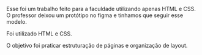 Esse foi um trabalho feito para a faculdade utilizando apenas HTML e CSS.
O professor deixou um protótipo no figma e tinhamos que seguir esse modelo.

Foi utilizado HTML e CSS.

O objetivo foi praticar estruturação de páginas e organização de layout.
